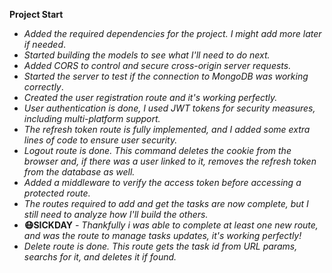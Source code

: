 **Project Start**

- *Added the required dependencies for the project. I might add more later if needed*.
- *Started building the models to see what I'll need to do next.*
- *Added CORS to control and secure cross-origin server requests.*
- *Started the server to test if the connection to MongoDB was working correctly*.
- *Created the user registration route and it's working perfectly.*
- *User authentication is done, I used JWT tokens for security measures, including multi-platform support.*
- *The refresh token route is fully implemented, and I added some extra lines of code to ensure user security.*
- *Logout route is done. This command deletes the cookie from the browser and, if there was a user linked to it, removes the refresh token from the database as well.*
- *Added a middleware to verify the access token before accessing a protected route.*
- *The routes required to add and get the tasks are now complete, but I still need to analyze how I'll build the others.*
- **😷SICKDAY** *- Thankfully i was able to complete at least one new route, and was the route to manage tasks updates, it's working perfectly!*
- *Delete route is done. This route gets the task id from URL params, searchs for it, and deletes it if found.*